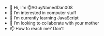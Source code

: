 - 👋 Hi, I’m @AGuyNamedDan008
- 👀 I’m interested in computer stuff
- 🌱 I’m currently learning JavaScript 
- 💞️ I’m looking to collaborate with your mother
- 📫 How to reach me? Don't

<!---
AGuyNamedDan008/AGuyNamedDan008 is a ✨ special ✨ repository because its `README.md` (this file) appears on your GitHub profile.
You can click the Preview link to take a look at your changes.
--->

